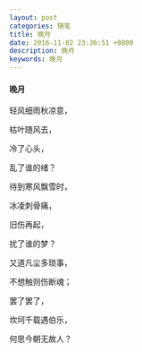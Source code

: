 ```yaml
---
layout: post
categories: 随笔
title: 晚月
date: 2016-11-02 23:36:51 +0800
description: 晚月
keywords: 晚月
---
```


#### 晚月

轻风细雨秋凉意，

枯叶随风去，

冷了心头，

乱了谁的绪？

待到寒风飘雪时，

冰凌刺骨痛，

旧伤再起，

扰了谁的梦？

又道凡尘多琐事，

不想触则伤断魂；

罢了罢了，

坎坷千载遇伯乐，

何思今朝无故人？

